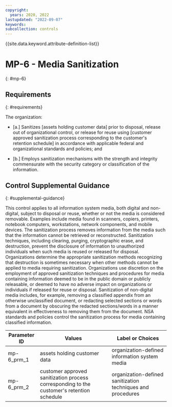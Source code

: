 ```yaml
---
copyright:
  years: 2020, 2022
lastupdated: "2022-09-07"
keywords: 
subcollection: controls
---
```



{{site.data.keyword.attribute-definition-list}}


# MP-6 - Media Sanitization
{: #mp-6}

## Requirements
{: #requirements}

The organization:

- \[a.\] Sanitizes [assets holding customer data] prior to disposal, release out of organizational control, or release for reuse using [customer approved sanitization process corresponding to the customer&#39;s retention schedule] in accordance with applicable federal and organizational standards and policies; and

- \[b.\] Employs sanitization mechanisms with the strength and integrity commensurate with the security category or classification of the information.

## Control Supplemental Guidance
{: #supplemental-guidance}

This control applies to all information system media, both digital and non-digital, subject to disposal or reuse, whether or not the media is considered removable. Examples include media found in scanners, copiers, printers, notebook computers, workstations, network components, and mobile devices. The sanitization process removes information from the media such that the information cannot be retrieved or reconstructed. Sanitization techniques, including clearing, purging, cryptographic erase, and destruction, prevent the disclosure of information to unauthorized individuals when such media is reused or released for disposal. Organizations determine the appropriate sanitization methods recognizing that destruction is sometimes necessary when other methods cannot be applied to media requiring sanitization. Organizations use discretion on the employment of approved sanitization techniques and procedures for media containing information deemed to be in the public domain or publicly releasable, or deemed to have no adverse impact on organizations or individuals if released for reuse or disposal. Sanitization of non-digital media includes, for example, removing a classified appendix from an otherwise unclassified document, or redacting selected sections or words from a document by obscuring the redacted sections/words in a manner equivalent in effectiveness to removing them from the document. NSA standards and policies control the sanitization process for media containing classified information.

| Parameter ID | Values | Label or Choices |
|---|---|---|
| mp-6_prm_1 | assets holding customer data | organization-defined information system media |
| mp-6_prm_2 | customer approved sanitization process corresponding to the customer&#39;s retention schedule | organization-defined sanitization techniques and procedures |


